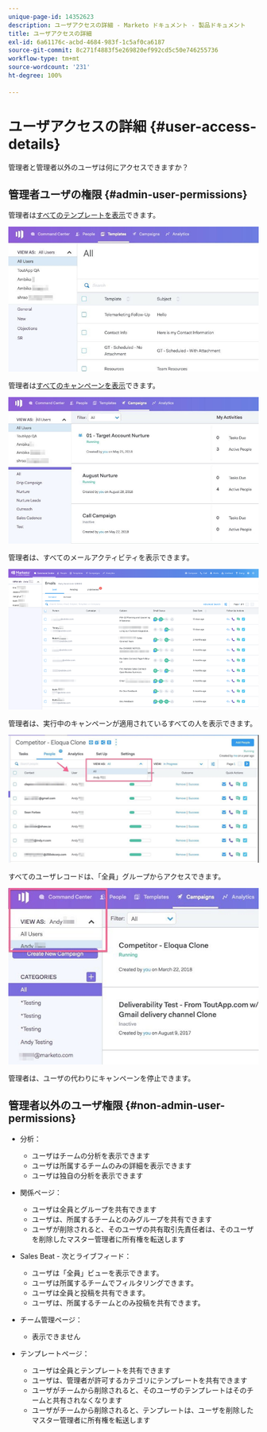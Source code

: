 ```yaml
---
unique-page-id: 14352623
description: ユーザアクセスの詳細 - Marketo ドキュメント - 製品ドキュメント
title: ユーザアクセスの詳細
exl-id: 6a61176c-acbd-4684-983f-1c5af0ca6187
source-git-commit: 8c271f4883f5e269820ef992cd5c50e746255736
workflow-type: tm+mt
source-wordcount: '231'
ht-degree: 100%

---
```


# ユーザアクセスの詳細 {#user-access-details}

管理者と管理者以外のユーザは何にアクセスできますか？

## 管理者ユーザの権限 {#admin-user-permissions}

管理者は[すべてのテンプレートを表示](/help/marketo/product-docs/marketo-sales-connect/templates/view-template-list-as-another-user.md)できます。

![](assets/templates.jpg)

管理者は[すべてのキャンペーンを表示](/help/marketo/product-docs/marketo-sales-connect/campaigns/view-campaigns-list-as-another-user.md)できます。

![](assets/campaigns.jpg)

管理者は、すべてのメールアクティビティを表示できます。

![](assets/user-access-details-3.png)

管理者は、実行中のキャンペーンが適用されているすべての人を表示できます。

![](assets/running.jpg)

すべてのユーザレコードは、「全員」グループからアクセスできます。

![](assets/viewed.jpg)

管理者は、ユーザの代わりにキャンペーンを停止できます。

## 管理者以外のユーザ権限 {#non-admin-user-permissions}

* 分析：

   * ユーザはチームの分析を表示できます
   * ユーザは所属するチームのみの詳細を表示できます
   * ユーザは独自の分析を表示できます

* 関係ページ：

   * ユーザは全員とグループを共有できます
   * ユーザは、所属するチームとのみグループを共有できます
   * ユーザが削除されると、そのユーザの共有取引先責任者は、そのユーザを削除したマスター管理者に所有権を転送します

* Sales Beat - 次とライブフィード：

   * ユーザは「全員」ビューを表示できます。
   * ユーザは所属するチームでフィルタリングできます。
   * ユーザは全員と投稿を共有できます。
   * ユーザは、所属するチームとのみ投稿を共有できます。

* チーム管理ページ：

   * 表示できません

* テンプレートページ：

   * ユーザは全員とテンプレートを共有できます
   * ユーザは、管理者が許可するカテゴリにテンプレートを共有できます
   * ユーザがチームから削除されると、そのユーザのテンプレートはそのチームと共有されなくなります
   * ユーザがチームから削除されると、テンプレートは、ユーザを削除したマスター管理者に所有権を転送します
